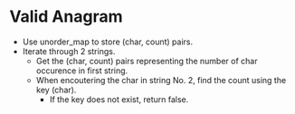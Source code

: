 # Valid Anagram
- Use unorder\_map to store (char, count) pairs.
- Iterate through 2 strings.
  - Get the (char, count) pairs representing the number of char occurence in first string.
  - When encoutering the char in string No. 2, find the count using the key (char).
    - If the key does not exist, return false.

